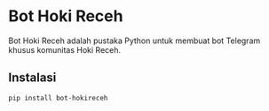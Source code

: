 # Bot Hoki Receh
Bot Hoki Receh adalah pustaka Python untuk membuat bot Telegram khusus komunitas Hoki Receh.

## Instalasi
```bash
pip install bot-hokireceh
